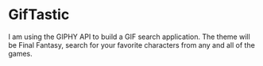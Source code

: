 # GifTastic

I am using the GIPHY API to build a GIF search application. The theme will be Final Fantasy, search for your favorite characters from any and all of the games. 